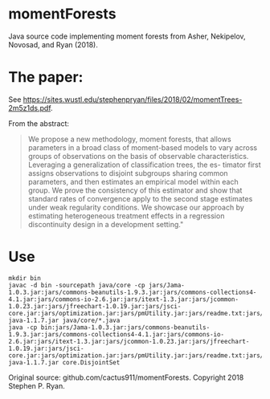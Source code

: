 # momentForests
Java source code implementing moment forests from Asher, Nekipelov, Novosad, and Ryan (2018). 

# The paper:

See https://sites.wustl.edu/stephenpryan/files/2018/02/momentTrees-2m5z1ds.pdf.

From the abstract:
>We propose a new methodology, moment forests, that allows parameters in a broad class of moment-based models to vary across groups of observations on the basis of observable characteristics. Leveraging a generalization of classification trees, the es- timator first assigns observations to disjoint subgroups sharing common parameters, and then estimates an empirical model within each group. We prove the consistency of this estimator and show that standard rates of convergence apply to the second stage estimates under weak regularity conditions. We showcase our approach by estimating heterogeneous treatment effects in a regression discontinuity design in a development setting."

# Use
```
mkdir bin
javac -d bin -sourcepath java/core -cp jars/Jama-1.0.3.jar:jars/commons-beanutils-1.9.3.jar:jars/commons-collections4-4.1.jar:jars/commons-io-2.6.jar:jars/itext-1.3.jar:jars/jcommon-1.0.23.jar:jars/jfreechart-1.0.19.jar:jars/jsci-core.jar:jars/optimization.jar:jars/pmUtility.jar:jars/readme.txt:jars/snappy-java-1.1.7.jar java/core/*.java
java -cp bin:jars/Jama-1.0.3.jar:jars/commons-beanutils-1.9.3.jar:jars/commons-collections4-4.1.jar:jars/commons-io-2.6.jar:jars/itext-1.3.jar:jars/jcommon-1.0.23.jar:jars/jfreechart-1.0.19.jar:jars/jsci-core.jar:jars/optimization.jar:jars/pmUtility.jar:jars/readme.txt:jars/snappy-java-1.1.7.jar core.DisjointSet
```

Original source: github.com/cactus911/momentForests. 
Copyright 2018 Stephen P. Ryan.
